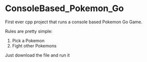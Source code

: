 # ConsoleBased_Pokemon_Go

First ever cpp project that runs a console based Pokemon Go Game.

Rules are pretty simple:
1) Pick a Pokemon
2) Fight other Pokemons

Just download the file and run it

